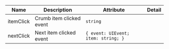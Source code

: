| Name       | Description                   | Attribute        | Detail |
|------------|-------------------------------|------------------|--------|
|itemClick| Crumb item clicked event | `string`
|nextClick| Next item clicked event | `{ event: UIEvent; item: string; }`
